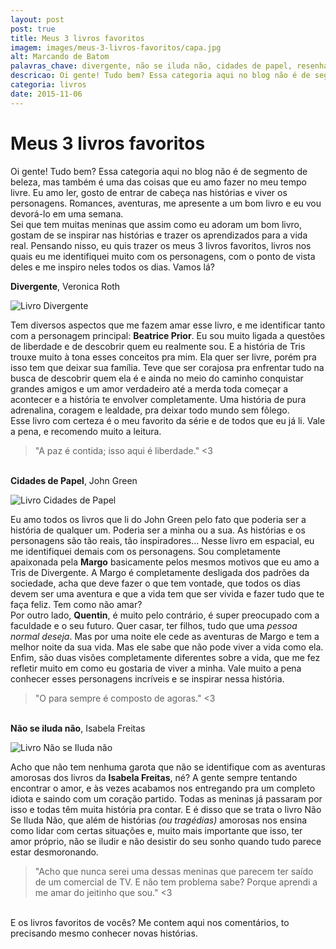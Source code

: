 ```yaml
---
layout: post
post: true
title: Meus 3 livros favoritos
imagem: images/meus-3-livros-favoritos/capa.jpg
alt: Marcando de Batom
palavras_chave: divergente, não se iluda não, cidades de papel, resenhas, livros, ler
descricao: Oi gente! Tudo bem? Essa categoria aqui no blog não é de segmento de beleza, mas também é uma das coisas que eu amo fazer no meu tempo livre. Eu amo ler, gosto de entrar de cabeça nas histórias e viver os personagens. Romances, aventuras, me apresente a um bom livro e eu vou devorá-lo em uma semana. Sei que tem muitas meninas que assim como eu adoram um bom livro, gostam de se inspirar nas histórias...
categoria: livros
date: 2015-11-06
---
```


# Meus 3 livros favoritos

Oi gente! Tudo bem? Essa categoria aqui no blog não é de segmento de beleza, mas também é uma das coisas que eu amo fazer no meu tempo livre. Eu amo ler, gosto de entrar de cabeça nas histórias e viver os personagens. Romances, aventuras, me apresente a um bom livro e eu vou devorá-lo em uma semana.  
Sei que tem muitas meninas que assim como eu adoram um bom livro, gostam de se inspirar nas histórias e trazer os aprendizados para a vida real. Pensando nisso, eu quis trazer os meus 3 livros favoritos, livros nos quais eu me identifiquei muito com os personagens, com o ponto de vista deles e me inspiro neles todos os dias. Vamos lá?

<strong>Divergente</strong>, Veronica Roth

![Livro Divergente](../images/meus-3-livros-favoritos/divergente.jpg)

Tem diversos aspectos que me fazem amar esse livro, e me identificar tanto com a personagem principal: <strong>Beatrice Prior</strong>. Eu sou muito ligada a questões de liberdade e de descobrir quem eu realmente sou. E a história de Tris trouxe muito à tona esses conceitos pra mim. Ela quer ser livre, porém pra isso tem que deixar sua família. Teve que ser corajosa pra enfrentar tudo na busca de descobrir quem ela é e ainda no meio do caminho conquistar grandes amigos e um amor verdadeiro até a merda toda começar a acontecer e a história te envolver completamente. Uma história de pura adrenalina, coragem e lealdade, pra deixar todo mundo sem fôlego.<br>
Esse livro com certeza é o meu favorito da série e de todos que eu já li. Vale a pena, e recomendo muito a leitura.

> "A paz é contida; isso aqui é liberdade." <3

<strong><br>Cidades de Papel</strong>, John Green

![Livro Cidades de Papel](../images/meus-3-livros-favoritos/cidades-de-papel.jpg)

Eu amo todos os livros que li do John Green pelo fato que poderia ser a história de qualquer um. Poderia ser a minha ou a sua. As histórias e os personagens são tão reais, tão inspiradores... Nesse livro em espacial, eu me identifiquei demais com os personagens. Sou completamente apaixonada pela <strong>Margo</strong> basicamente pelos mesmos motivos que eu amo a Tris de Divergente. A Margo é completamente desligada dos padrões da sociedade, acha que deve fazer o que tem vontade, que todos os dias devem ser uma aventura e que a vida tem que ser vivida e fazer tudo que te faça feliz.  Tem como não amar?<br>
Por outro lado, <strong>Quentin</strong>, é muito pelo contrário, é super preocupado com a faculdade e o seu futuro. Quer casar, ter filhos, tudo que uma *pessoa normal deseja*. Mas por uma noite ele cede as aventuras de Margo e tem a melhor noite da sua vida. Mas ele sabe que não pode viver a vida como ela.<br>
Enfim, são duas visões completamente diferentes sobre a vida, que me fez refletir muito em como eu gostaria de viver a minha. Vale muito a pena conhecer esses personagens incríveis e se inspirar nessa história.

> "O para sempre é composto de agoras." <3

<strong><br>Não se iluda não</strong>, Isabela Freitas

![Livro Não se Iluda não](../images/meus-3-livros-favoritos/nao-se-iluda-nao.jpg)

Acho que não tem nenhuma garota que não se identifique com as aventuras amorosas dos livros da <strong>Isabela Freitas</strong>, né? A gente sempre tentando encontrar o amor, e às vezes acabamos nos entregando pra um completo idiota e saindo com um coração partido. Todas as meninas já passaram por isso e todas têm muita história pra contar. E é disso que se trata o livro Não Se Iluda Não, que além de histórias *(ou tragédias)* amorosas nos ensina como lidar com certas situações e, muito mais importante que isso, ter amor próprio, não se iludir e não desistir do seu sonho quando tudo parece estar desmoronando.

> "Acho que nunca serei uma dessas meninas que parecem ter saído de um comercial de TV. E não tem problema sabe? Porque aprendi a me amar do jeitinho que sou." <3

<br>E os livros favoritos de vocês? Me contem aqui nos comentários, to precisando mesmo conhecer novas histórias.
